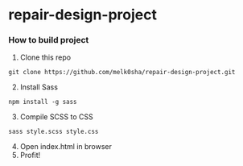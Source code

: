 # repair-design-project
### How to build project
1. Clone this repo
```
git clone https://github.com/melk0sha/repair-design-project.git
```
2. Install Sass
```
npm install -g sass
```
3. Compile SCSS to CSS
```
sass style.scss style.css
```
4. Open index.html in browser
5. Profit!
